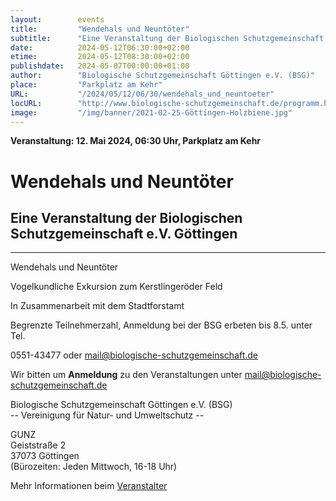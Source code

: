 ```yaml
---
layout:        events
title:         "Wendehals und Neuntöter"
subtitle:      "Eine Veranstaltung der Biologischen Schutzgemeinschaft e.V. Göttingen"
date:          2024-05-12T06:30:00+02:00
etime:         2024-05-12T08:30:00+02:00
publishdate:   2024-05-07T00:00:00+01:00
author:        "Biologische Schutzgemeinschaft Göttingen e.V. (BSG)"
place:         "Parkplatz am Kehr"
URL:           "/2024/05/12/06/30/wendehals_und_neuntoeter"
locURL:        "http://www.biologische-schutzgemeinschaft.de/programm.html"
image:         "/img/banner/2021-02-25-Göttingen-Holzbiene.jpg"
---
```


**Veranstaltung: 12. Mai 2024, 06:30 Uhr, Parkplatz am Kehr**

Wendehals und Neuntöter
===========

Eine Veranstaltung der Biologischen Schutzgemeinschaft e.V. Göttingen
-----------

-------------

Wendehals und Neuntöter

Vogelkundliche Exkursion zum Kerstlingeröder Feld

In Zusammenarbeit mit dem Stadtforstamt

Begrenzte Teilnehmerzahl, Anmeldung bei der BSG erbeten bis 8.5. unter Tel.

0551-43477 oder mail@biologische-schutzgemeinschaft.de


Wir bitten um **Anmeldung** zu den Veranstaltungen unter mail@biologische-schutzgemeinschaft.de

Biologische Schutzgemeinschaft Göttingen e.V. (BSG)  
-- Vereinigung für Natur- und Umweltschutz --  

GUNZ  
Geiststraße 2  
37073 Göttingen  
(Bürozeiten: Jeden Mittwoch, 16-18 Uhr)


Mehr Informationen beim [Veranstalter](http://www.biologische-schutzgemeinschaft.de/programm.html)
